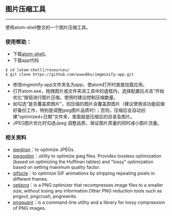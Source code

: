 ## 图片压缩工具
------
使用atom-shell整合的一个图片压缩工具。

### 使用帮助：
- 下载[atom-shell][1]。
- 下载app代码

```
$ cd [atom-shell]/resources/
$ git clone https://github.com/wuwu8ku/imgminify-app.git
```

- 修改imgminify-app文件夹名为app，使atom打开时直接加载应用。
- 打开atom.exe，拖拽图片或文件夹进工具中的虚框内，选择配置后点击“开始优化”按钮进行图片压缩，使用时建议控制压缩数量。
- 如勾选“是否覆盖原图片”，则压缩的图片会覆盖原图片（建议使用该功能前做好备份工作，特别是调整jpeg图片品质时）；否则，压缩后会自动创建“optimized+日期”文件夹，里面就是压缩后的目录及图片。
- JPEG图片优化时勾选Jpeg 调整品质，保证图片质量的同时减小图片流量。

### 相关资料

- [jpegtran](http://sylvana.net/jpegcrop/jpegtran/)：to optimize JPEGs.
- [jpegoptim](https://github.com/tjko/jpegoptim)：utility to optimize jpeg files. Provides lossless optimization (based on optimizing the Huffman tables) and "lossy" optimization based on setting maximum quality factor. 
- [gifsicle](http://www.lcdf.org/gifsicle/)：to optimize GIF animations by stripping repeating pixels in different frames.
- [optipng](http://optipng.sourceforge.net/)：is a PNG optimizer that recompresses image files to a smaller size, without losing any information.Other PNG reduction tools such as pngout, pngcrush, pngrewrite.
- [pngquant](http://pngquant.org/)：is a command-line utility and a library for lossy compression of PNG images.

[1]: https://github.com/atom/atom-shell/releases